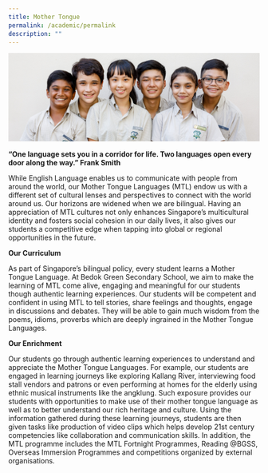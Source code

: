 ```yaml
---
title: Mother Tongue
permalink: /academic/permalink
description: ""
---
```


![](/images/Mother-Tongue-1-e1570173335392.jpg)

**“One language sets you in a corridor for life.
Two languages open every door along the way.”
Frank Smith**

While English Language enables us to communicate with people from around the world, our Mother Tongue Languages (MTL) endow us with a different set of cultural lenses and perspectives to connect with the world around us. Our horizons are widened when we are bilingual. Having an appreciation of MTL cultures not only enhances Singapore’s multicultural identity and fosters social cohesion in our daily lives, it also gives our students a competitive edge when tapping into global or regional opportunities in the future.

**Our Curriculum**

As part of Singapore’s bilingual policy, every student learns a Mother Tongue Language. At Bedok Green Secondary School, we aim to make the learning of MTL come alive, engaging and meaningful for our students though authentic learning experiences. Our students will be competent and confident in using MTL to tell stories, share feelings and thoughts, engage in discussions and debates. They will be able to gain much wisdom from the poems, idioms, proverbs which are deeply ingrained in the Mother Tongue Languages.

**Our Enrichment**

Our students go through authentic learning experiences to understand and appreciate the Mother Tongue Languages. For example, our students are engaged in learning journeys like exploring Kallang River, interviewing food stall vendors and patrons or even performing at homes for the elderly using ethnic musical instruments like the angklung. Such exposure provides our students with opportunities to make use of their mother tongue language as well as to better understand our rich heritage and culture. Using the information gathered during these learning journeys, students are then given tasks like production of video clips which helps develop 21st century competencies like collaboration and communication skills. In addition, the MTL programme includes the MTL Fortnight Programmes, Reading @BGSS, Overseas Immersion Programmes and competitions organized by external organisations.